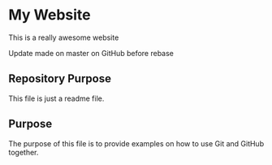 # My Website

This is a really awesome website

Update made on master on GitHub before rebase

## Repository Purpose

This file is just a readme file.

## Purpose

The purpose of this file is to provide examples
on how to use Git and GitHub together.
